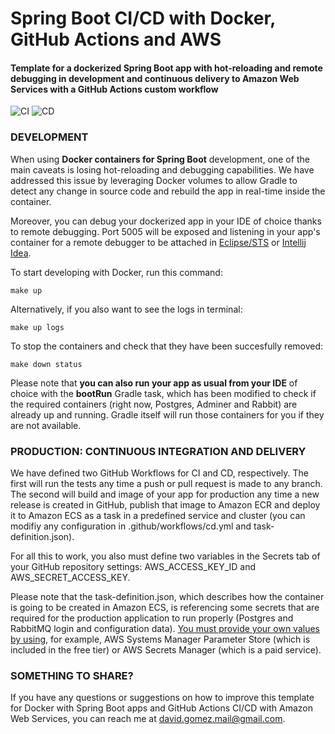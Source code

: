 # Spring Boot CI/CD with Docker, GitHub Actions and AWS

#### Template for a dockerized Spring Boot app with hot-reloading and remote debugging in development and continuous delivery to Amazon Web Services with a GitHub Actions custom workflow

![CI](https://github.com/GomezOrtiz/docker-spring-boot-template/workflows/CI/badge.svg)
![CD](https://github.com/GomezOrtiz/docker-spring-boot-template/workflows/CD/badge.svg)

### DEVELOPMENT

When using **Docker containers for Spring Boot** development, one of the main caveats is losing hot-reloading and debugging capabilities. We have addressed this issue by leveraging Docker volumes to allow Gradle to detect any change in source code and rebuild the app in real-time inside the container. 

Moreover, you can debug your dockerized app in your IDE of choice thanks to remote debugging. Port 5005 will be exposed and listening in your app's container for a remote debugger to be attached in [Eclipse/STS](https://docs.alfresco.com/5.2/tasks/sdk-debug-eclipse.html) or [Intellij Idea](https://docs.alfresco.com/5.2/tasks/sdk-debug-intellij.html).

To start developing with Docker, run this command:

`make up`

Alternatively, if you also want to see the logs in terminal:

`make up logs`

To stop the containers and check that they have been succesfully removed:

`make down status`

Please note that **you can also run your app as usual from your IDE** of choice with the **bootRun** Gradle task, which has been modified to check if the required containers (right now, Postgres, Adminer and Rabbit) are already up and running. Gradle itself will run those containers for you if they are not available.

### PRODUCTION: CONTINUOUS INTEGRATION AND DELIVERY

We have defined two GitHub Workflows for CI and CD, respectively. The first will run the tests any time a push or pull request is made to any branch. The second will build and image of your app for production any time a new release is created in GitHub,  publish that image to Amazon ECR and deploy it to Amazon ECS as a task in a predefined service and cluster (you can modifiy any configuration in .github/workflows/cd.yml and task-definition.json). 

For all this to work, you also must define two variables in the Secrets tab of your GitHub repository settings: AWS_ACCESS_KEY_ID and AWS_SECRET_ACCESS_KEY.

Please note that the task-definition.json, which describes how the container is going to be created in Amazon ECS, is referencing some secrets that are required for the production application to run properly (Postgres and RabbitMQ login and configuration data). [You must provide your own values by using](https://aws.amazon.com/es/premiumsupport/knowledge-center/ecs-data-security-container-task/), for example, AWS Systems Manager Parameter Store (which is included in the free tier) or AWS Secrets Manager (which is a paid service).

### SOMETHING TO SHARE?

If you have any questions or suggestions on how to improve this template for Docker with Spring Boot apps and GitHub Actions CI/CD with Amazon Web Services, you can reach me at [david.gomez.mail@gmail.com](mailto:david.gomez.mail@gmail.com).